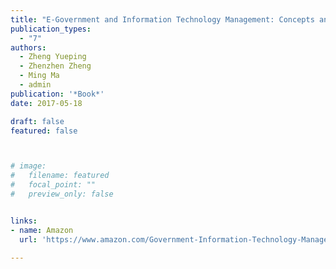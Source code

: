 ```yaml
---
title: "E-Government and Information Technology Management: Concepts and Best Practices (Chapter 5)"
publication_types:
  - "7"
authors:
  - Zheng Yueping
  - Zhenzhen Zheng
  - Ming Ma 
  - admin
publication: '*Book*'
date: 2017-05-18

draft: false
featured: false



# image:
#   filename: featured
#   focal_point: ""
#   preview_only: false


links:
- name: Amazon
  url: 'https://www.amazon.com/Government-Information-Technology-Management-Practices-ebook/dp/B07JZL1CX9'

---
```


<!-- ![screen reader text](Nonlinear.jpg "caption") -->